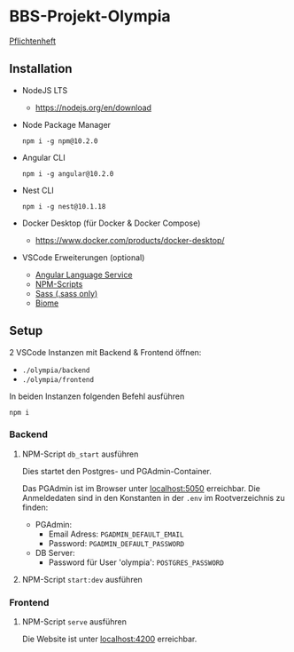 # BBS-Projekt-Olympia

[Pflichtenheft](https://docs.google.com/document/d/15YF4Ic9icRZP3BudYX5AiO4m8mB7QhXo)

## Installation

- NodeJS LTS
  - https://nodejs.org/en/download
- Node Package Manager
  
  ```
  npm i -g npm@10.2.0
  ``` 
- Angular CLI
  
  ``` 
  npm i -g angular@10.2.0
  ``` 
- Nest CLI

  ``` 
  npm i -g nest@10.1.18
  ``` 
- Docker Desktop (für Docker & Docker Compose)
  - https://www.docker.com/products/docker-desktop/
- VSCode Erweiterungen (optional)
  - [Angular Language Service](https://marketplace.visualstudio.com/items?itemName=Angular.ng-template)
  - [NPM-Scripts](https://marketplace.visualstudio.com/items?itemName=traBpUkciP.vscode-npm-scripts)
  - [Sass (.sass only)](https://marketplace.visualstudio.com/items?itemName=Syler.sass-indented)
  - [Biome](https://marketplace.visualstudio.com/items?itemName=biomejs.biome)

## Setup

2 VSCode Instanzen mit Backend & Frontend öffnen:
- ```./olympia/backend```
- ```./olympia/frontend```

In beiden Instanzen folgenden Befehl ausführen
  ``` 
  npm i
  ``` 

### Backend

1. NPM-Script ```db_start``` ausführen

    Dies startet den Postgres- und PGAdmin-Container.

    Das PGAdmin ist im Browser unter [localhost:5050](localhost:5050) erreichbar. Die Anmeldedaten sind in den Konstanten in der ```.env``` im Rootverzeichnis zu finden:
    - PGAdmin:
      - Email Adress: ```PGADMIN_DEFAULT_EMAIL```
      - Password: ```PGADMIN_DEFAULT_PASSWORD```
    - DB Server:
      - Password für User 'olympia': ```POSTGRES_PASSWORD```

2. NPM-Script ```start:dev``` ausführen

### Frontend

1. NPM-Script ```serve``` ausführen

    Die Website ist unter [localhost:4200](localhost:4200) erreichbar.
